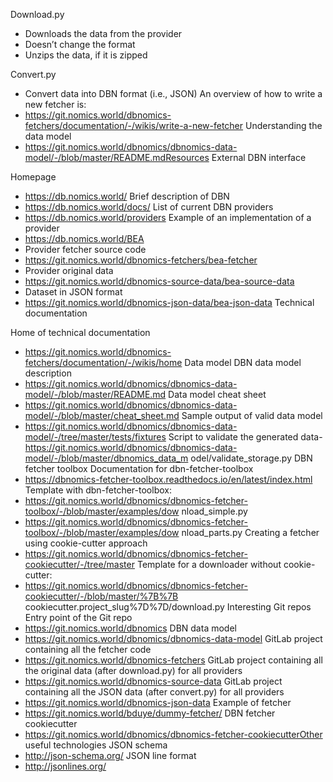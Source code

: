 
Download.py
- Downloads the data from the provider
- Doesn’t change the format
- Unzips the data, if it is zipped

Convert.py
- Convert data into DBN format (i.e., JSON)
An overview of how to write a new fetcher is:
- https://git.nomics.world/dbnomics-fetchers/documentation/-/wikis/write-a-new-fetcher
Understanding the data model
- https://git.nomics.world/dbnomics/dbnomics-data-model/-/blob/master/README.mdResources
External DBN interface

Homepage
- https://db.nomics.world/
Brief description of DBN
- https://db.nomics.world/docs/
List of current DBN providers
- https://db.nomics.world/providers
Example of an implementation of a provider
- https://db.nomics.world/BEA
- Provider fetcher source code
- https://git.nomics.world/dbnomics-fetchers/bea-fetcher
- Provider original data
- https://git.nomics.world/dbnomics-source-data/bea-source-data
- Dataset in JSON format
- https://git.nomics.world/dbnomics-json-data/bea-json-data
Technical documentation

Home of technical documentation
- https://git.nomics.world/dbnomics-fetchers/documentation/-/wikis/home
Data model
DBN data model description
- https://git.nomics.world/dbnomics/dbnomics-data-model/-/blob/master/README.md
Data model cheat sheet
- https://git.nomics.world/dbnomics/dbnomics-data-model/-/blob/master/cheat_sheet.md
Sample output of valid data model
- https://git.nomics.world/dbnomics/dbnomics-data-model/-/tree/master/tests/fixtures
Script to validate the generated data-
https://git.nomics.world/dbnomics/dbnomics-data-model/-/blob/master/dbnomics_data_m
odel/validate_storage.py
DBN fetcher toolbox
Documentation for dbn-fetcher-toolbox
- https://dbnomics-fetcher-toolbox.readthedocs.io/en/latest/index.html
Template with dbn-fetcher-toolbox:
- https://git.nomics.world/dbnomics/dbnomics-fetcher-toolbox/-/blob/master/examples/dow
nload_simple.py
- https://git.nomics.world/dbnomics/dbnomics-fetcher-toolbox/-/blob/master/examples/dow
nload_parts.py
Creating a fetcher using cookie-cutter approach
- https://git.nomics.world/dbnomics/dbnomics-fetcher-cookiecutter/-/tree/master
Template for a downloader without cookie-cutter:
- https://git.nomics.world/dbnomics/dbnomics-fetcher-cookiecutter/-/blob/master/%7B%7B
cookiecutter.project_slug%7D%7D/download.py
Interesting Git repos
Entry point of the Git repo
- https://git.nomics.world/dbnomics
DBN data model
- https://git.nomics.world/dbnomics/dbnomics-data-model
GitLab project containing all the fetcher code
- https://git.nomics.world/dbnomics-fetchers
GitLab project containing all the original data (after download.py) for all providers
- https://git.nomics.world/dbnomics-source-data
GitLab project containing all the JSON data (after convert.py) for all providers
- https://git.nomics.world/dbnomics-json-data
Example of fetcher
- https://git.nomics.world/bduye/dummy-fetcher/
DBN fetcher cookiecutter
- https://git.nomics.world/dbnomics/dbnomics-fetcher-cookiecutterOther useful technologies
JSON schema
- http://json-schema.org/
JSON line format
- http://jsonlines.org/